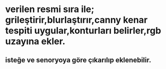 <h1>verilen resmi sıra ile; grileştirir,blurlaştırır,canny kenar tespiti uygular,konturları belirler,rgb uzayına ekler.</h1>
<h2>isteğe ve senoryoya göre çıkarılıp eklenebilir.</h2>
